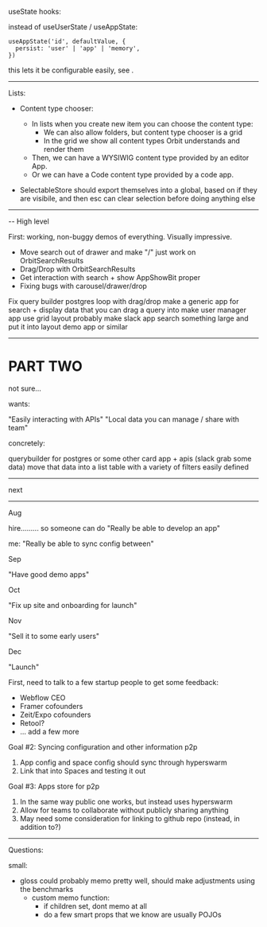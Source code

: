 useState hooks:

instead of useUserState / useAppState:

```
useAppState('id', defaultValue, {
  persist: 'user' | 'app' | 'memory',
})
```

this lets it be configurable easily, see <Flow />.

<Flow persistStep="user" persistData="app" />

---

Lists:

- Content type chooser:
  - In lists when you create new item you can choose the content type:
    - We can also allow folders, but content type chooser is a grid
    - In the grid we show all content types Orbit understands and render them
  - Then, we can have a WYSIWIG content type provided by an editor App.
  - Or we can have a Code content type provided by a code app.


- SelectableStore should export themselves into a global, based on if they are visibile, and then esc can clear selection before doing anything else

---

-- High level

First: working, non-buggy demos of everything. Visually impressive.

- Move search out of drawer and make "/" just work on OrbitSearchResults
- Drag/Drop with OrbitSearchResults
- Get interaction with search + show AppShowBit proper
- Fixing bugs with carousel/drawer/drop


Fix query builder postgres loop with drag/drop
make a generic app for search + display data that you can drag a query into
make user manager app use grid layout probably
make slack app search something large and put it into layout demo app or similar

---

# PART TWO

not sure...

wants:

"Easily interacting with APIs"
"Local data you can manage / share with team"

concretely:

querybuilder for postgres or some other
card app + apis (slack grab some data)
move that data into a list
table with a variety of filters easily defined

---

next

---

Aug

hire......... so someone can do "Really be able to develop an app"

me: "Really be able to sync config between"

Sep

"Have good demo apps"

Oct

"Fix up site and onboarding for launch"

Nov

"Sell it to some early users"

Dec

"Launch"

First, need to talk to a few startup people to get some feedback:

- Webflow CEO
- Framer cofounders
- Zeit/Expo cofounders
- Retool?
- ... add a few more

Goal #2: Syncing configuration and other information p2p

1. App config and space config should sync through hyperswarm
2. Link that into Spaces and testing it out

Goal #3: Apps store for p2p

1. In the same way public one works, but instead uses hyperswarm
2. Allow for teams to collaborate without publicly sharing anything
3. May need some consideration for linking to github repo (instead, in addition to?)

---

Questions:

small:

- gloss could probably memo pretty well, should make adjustments using the benchmarks
  - custom memo function:
    - if children set, dont memo at all
    - do a few smart props that we know are usually POJOs
